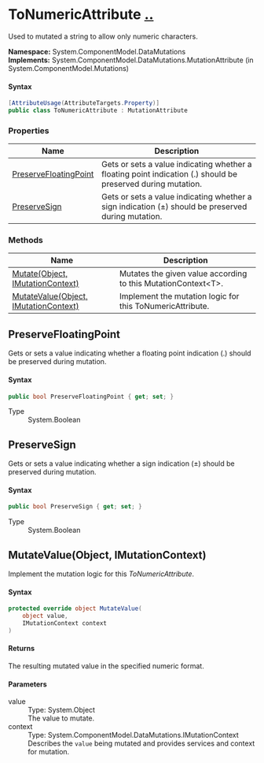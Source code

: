 # ToNumericAttribute [..](../README.md#documentation-index 'Documentation Index')

Used to mutated a string to allow only numeric characters.

**Namespace:** System.ComponentModel.DataMutations<br />
**Implements:** System.ComponentModel.DataMutations.MutationAttribute (in System.ComponentModel.Mutations)

#### Syntax

```csharp
[AttributeUsage(AttributeTargets.Property)]
public class ToNumericAttribute : MutationAttribute
```


### Properties

| Name | Description |
| ---- | ----------- |
| [PreserveFloatingPoint](#PreserveFloatingPoint) | Gets or sets a value indicating whether a floating point indication (.) should be preserved during mutation. |
| [PreserveSign](#PreserveSign) | Gets or sets a value indicating whether a sign indication (±) should be preserved during mutation. |


### Methods

| Name | Description |
| ---- | ----------- |
| [Mutate(Object, IMutationContext)](MutationAttribute.md#MutateObjectIMutationContext) | Mutates the given value according to this MutationContext&lt;T&gt;. |
| [MutateValue(Object, IMutationContext)](#MutateValueObjectIMutationContext) | Implement the mutation logic for this ToNumericAttribute. |


<a name='PreserveFloatingPoint'></a>
## PreserveFloatingPoint

Gets or sets a value indicating whether a floating point indication (.) should be preserved during mutation.

#### Syntax

```csharp
public bool PreserveFloatingPoint { get; set; }
```

<dl>
	<dt>Type</dt>
	<dd>System.Boolean</dd>
</dl>

<a name='PreserveSign'></a>
## PreserveSign

Gets or sets a value indicating whether a sign indication (±) should be preserved during mutation.

#### Syntax

```csharp
public bool PreserveSign { get; set; }
```

<dl>
	<dt>Type</dt>
	<dd>System.Boolean</dd>
</dl>


<a name='MutateValueObjectIMutationContext'></a>
## MutateValue(Object, IMutationContext)

Implement the mutation logic for this *ToNumericAttribute*.

#### Syntax

```csharp
protected override object MutateValue(
	object value,
	IMutationContext context
)
```

#### Returns

The resulting mutated value in the specified numeric format.

#### Parameters

<dl>
	<dt>value</dt>
	<dd>Type: System.Object<br />The value to mutate.</dd>
	<dt>context</dt>
	<dd>Type: System.ComponentModel.DataMutations.IMutationContext<br />Describes the <code>value</code> being mutated and provides services and context for mutation.</dd>
</dl>
